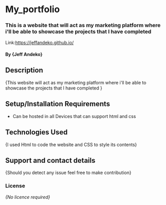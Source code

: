 # My_portfolio
### This is a website that will act as my marketing platform where i'll be able to showcase the projects that I have completed
Link:https://jeffandeko.github.io/
#### By **{Jeff Andeko}**
## Description
{This website will act as my marketing platform where i'll be able to showcase the projects that I have completed
 }
## Setup/Installation Requirements
* Can be hosted in all Devices that can support html and css

## Technologies Used
{I used Html to code the website and CSS to style its contents}
## Support and contact details
{Should you detect any issue feel free to make contribution}
### License
*{No licence required}*

